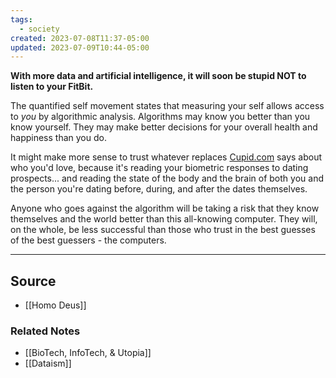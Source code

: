 ```yaml
---
tags:
  - society
created: 2023-07-08T11:37-05:00
updated: 2023-07-09T10:44-05:00
---
```

**With more data and artificial intelligence, it will soon be stupid NOT to listen to your FitBit.**

The quantified self movement states that measuring your self allows access to *you* by algorithmic analysis. Algorithms may know you better than you know yourself. They may make better decisions for your overall health and happiness than you do. 

It might make more sense to trust whatever replaces [Cupid.com](http://cupid.com) says about who you'd love, because it's reading your biometric responses to dating prospects... and reading the state of the body and the brain of both you and the person you're dating before, during, and after the dates themselves. 

Anyone who goes against the algorithm will be taking a risk that they know themselves and the world better than this all-knowing computer. They will, on the whole, be less successful than those who trust in the best guesses of the best guessers - the computers.

---

## Source
- [[Homo Deus]]

### Related Notes
- [[BioTech, InfoTech, & Utopia]]
- [[Dataism]]